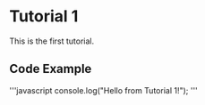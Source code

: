 
# Tutorial 1

This is the first tutorial.

## Code Example

'''javascript
console.log("Hello from Tutorial 1!");
'''
